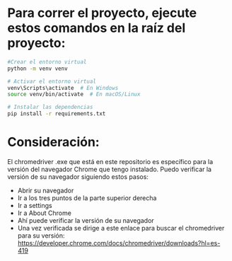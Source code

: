 
# Para correr el proyecto, ejecute estos comandos en la raíz del proyecto:

```bash
#Crear el entorno virtual
python -m venv venv

# Activar el entorno virtual
venv\Scripts\activate  # En Windows
source venv/bin/activate  # En macOS/Linux

# Instalar las dependencias
pip install -r requirements.txt
```

# Consideración:
El chromedriver .exe que está en este repositorio es específico para la versión del navegador Chrome que tengo instalado. 
Puedo verificar la versión de su navegador siguiendo estos pasos:
- Abrir su navegador
- Ir a los tres puntos de la parte superior derecha
- Ir a settings
- Ir a About Chrome
- Ahí puede verificar la versión de su navegador
- Una vez verificada se dirige a este enlace para buscar el chromedriver para su versión: https://developer.chrome.com/docs/chromedriver/downloads?hl=es-419
